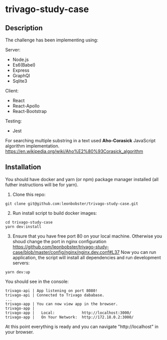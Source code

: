 # trivago-study-case

## Description

The challenge has been implementing using:

Server:
- Node.js
- Es6(Babel)
- Express
- GraphQl
- Sqlite3
  
Client:
- React
- React-Apollo
- React-Bootstrap
  
Testing:  
- Jest

For searching multiple substring in a text used **Aho-Corasick** JavaScript algorithm implementation.
https://en.wikipedia.org/wiki/Aho%E2%80%93Corasick_algorithm


## Installation

You should have docker and yarn (or npm) package manager installed (all futher instructions will be for yarn).

1. Clone this repo:
```
git clone git@github.com:leonbobster/trivago-study-case.git
```

2. Run install script to build docker images:
```
cd trivago-study-case
yarn dev:install
```

3. Ensure that you have free port 80 on your local machine. 
Otherwise you shoud change the port in nginx configuration 
https://github.com/leonbobster/trivago-study-case/blob/master/config/nginx/nginx.dev.conf#L37
Now you can run application, the script will install all dependencies and run development servers:
```
yarn dev:up
```

You should see in the console:

```
trivago-api | App listening on port 8080!
trivago-api | Connected to Trivago dababase.
...
trivago-app | You can now view app in the browser.
trivago-app | 
trivago-app |   Local:            http://localhost:3000/
trivago-app |   On Your Network:  http://172.18.0.2:3000/
```

At this point everything is ready and you can navigate "http://localhost" in your browser.
